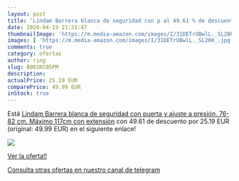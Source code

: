 ```yaml
---
layout: post
title: 'Lindam Barrera blanca de seguridad con p al 49.61 % de descuento'
date: 2020-04-19 21:31:47
thumbnailImage: 'https://m.media-amazon.com/images/I/31DETrUBwlL._SL200_.jpg'
images: [ 'https://m.media-amazon.com/images/I/31DETrUBwlL._SL200_.jpg' ]
comments: true
category: ofertas
author: ring
slug: B001KC05PM
description:
actualPrice: 25.19 EUR
comparePrice: 49.99 EUR
inStock: true
---
```


Está [Lindam Barrera blanca de seguridad con puerta y ajuste a presión. 76-82 cm. Máximo 117cm con extensión](https://www.amazon.com/dp/B001KC05PM/?tag=redken08-20) con 49.61 de descuento por 25.19 EUR (original: 49.99 EUR) en el siguiente enlace!

[![](https://m.media-amazon.com/images/I/31DETrUBwlL._SL200_.jpg)](https://www.amazon.com/dp/B001KC05PM/?tag=redken08-20)

[Ver la oferta!!](https://www.amazon.com/dp/B001KC05PM/?tag=redken08-20)

[Consulta otras ofertas en nuestro canal de telegram](https://t.me/s/ofertas25)
